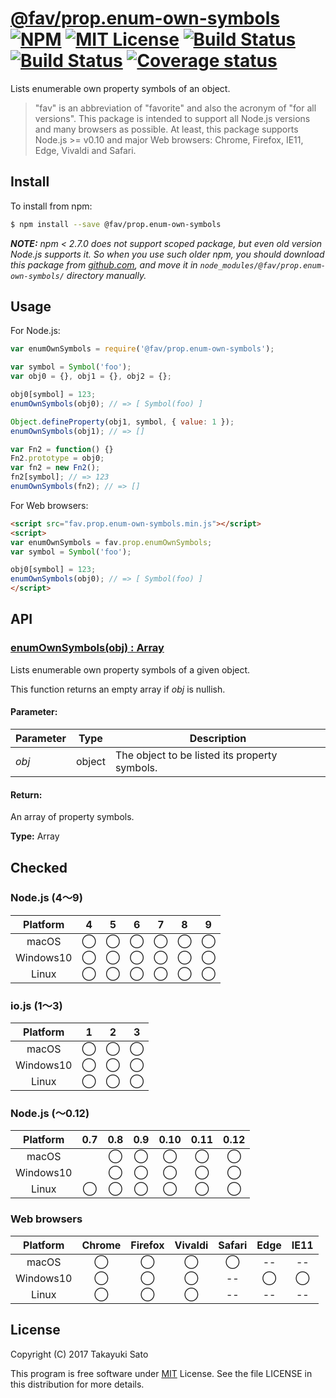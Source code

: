 # [@fav/prop.enum-own-symbols][repo-url] [![NPM][npm-img]][npm-url] [![MIT License][mit-img]][mit-url] [![Build Status][travis-img]][travis-url] [![Build Status][appveyor-img]][appveyor-url] [![Coverage status][coverage-img]][coverage-url]

Lists enumerable own property symbols of an object.

> "fav" is an abbreviation of "favorite" and also the acronym of "for all versions".
> This package is intended to support all Node.js versions and many browsers as possible.
> At least, this package supports Node.js >= v0.10 and major Web browsers: Chrome, Firefox, IE11, Edge, Vivaldi and Safari.


## Install

To install from npm:

```sh
$ npm install --save @fav/prop.enum-own-symbols
```

***NOTE:*** *npm < 2.7.0 does not support scoped package, but even old version Node.js supports it. So when you use such older npm, you should download this package from [github.com][repo-url], and move it in `node_modules/@fav/prop.enum-own-symbols/` directory manually.*


## Usage

For Node.js:

```js
var enumOwnSymbols = require('@fav/prop.enum-own-symbols');

var symbol = Symbol('foo');
var obj0 = {}, obj1 = {}, obj2 = {};

obj0[symbol] = 123;
enumOwnSymbols(obj0); // => [ Symbol(foo) ]

Object.defineProperty(obj1, symbol, { value: 1 });
enumOwnSymbols(obj1); // => []

var Fn2 = function() {}
Fn2.prototype = obj0;
var fn2 = new Fn2();
fn2[symbol]; // => 123
enumOwnSymbols(fn2); // => []
```

For Web browsers:

```html
<script src="fav.prop.enum-own-symbols.min.js"></script>
<script>
var enumOwnSymbols = fav.prop.enumOwnSymbols;
var symbol = Symbol('foo');

obj0[symbol] = 123;
enumOwnSymbols(obj0); // => [ Symbol(foo) ]
</script>
```


## API

### <u>enumOwnSymbols(obj) : Array</u>

Lists enumerable own property symbols of a given object.

This function returns an empty array if *obj* is nullish.


#### Parameter:

| Parameter |  Type  | Description                                   |
|-----------|:------:|-----------------------------------------------|
| *obj*     | object | The object to be listed its property symbols. |

#### Return:

An array of property symbols.

**Type:** Array


## Checked                                                                      

### Node.js (4〜9)

| Platform  |   4    |   5    |   6    |   7    |   8    |   9    |
|:---------:|:------:|:------:|:------:|:------:|:------:|:------:|
| macOS     |&#x25ef;|&#x25ef;|&#x25ef;|&#x25ef;|&#x25ef;|&#x25ef;|
| Windows10 |&#x25ef;|&#x25ef;|&#x25ef;|&#x25ef;|&#x25ef;|&#x25ef;|
| Linux     |&#x25ef;|&#x25ef;|&#x25ef;|&#x25ef;|&#x25ef;|&#x25ef;|

### io.js (1〜3)

| Platform  |   1    |   2    |   3    |
|:---------:|:------:|:------:|:------:|
| macOS     |&#x25ef;|&#x25ef;|&#x25ef;|
| Windows10 |&#x25ef;|&#x25ef;|&#x25ef;|
| Linux     |&#x25ef;|&#x25ef;|&#x25ef;|

### Node.js (〜0.12)

| Platform  |  0.7   |  0.8   |  0.9   |  0.10  |  0.11  |  0.12  |
|:---------:|:------:|:------:|:------:|:------:|:------:|:------:|
| macOS     |        |&#x25ef;|&#x25ef;|&#x25ef;|&#x25ef;|&#x25ef;|
| Windows10 |        |&#x25ef;|&#x25ef;|&#x25ef;|&#x25ef;|&#x25ef;|
| Linux     |&#x25ef;|&#x25ef;|&#x25ef;|&#x25ef;|&#x25ef;|&#x25ef;|

### Web browsers

| Platform  | Chrome | Firefox | Vivaldi | Safari |  Edge  | IE11   |
|:---------:|:------:|:-------:|:-------:|:------:|:------:|:------:|
| macOS     |&#x25ef;|&#x25ef; |&#x25ef; |&#x25ef;|   --   |   --   |
| Windows10 |&#x25ef;|&#x25ef; |&#x25ef; |   --   |&#x25ef;|&#x25ef;|
| Linux     |&#x25ef;|&#x25ef; |&#x25ef; |   --   |   --   |   --   |


## License

Copyright (C) 2017 Takayuki Sato

This program is free software under [MIT][mit-url] License.
See the file LICENSE in this distribution for more details.

[repo-url]: https://github.com/sttk/fav-prop.enum-own-symbols/
[npm-img]: https://img.shields.io/badge/npm-v1.0.0-blue.svg
[npm-url]: https://www.npmjs.com/package/@fav/prop.enum-own-symbols
[mit-img]: https://img.shields.io/badge/license-MIT-green.svg
[mit-url]: https://opensource.org/licenses/MIT
[travis-img]: https://travis-ci.org/sttk/fav-prop.enum-own-symbols.svg?branch=master
[travis-url]: https://travis-ci.org/sttk/fav-prop.enum-own-symbols
[appveyor-img]: https://ci.appveyor.com/api/projects/status/github/sttk/fav-prop.enum-own-symbols?branch=master&svg=true
[appveyor-url]: https://ci.appveyor.com/project/sttk/fav-prop-enum-own-symbols
[coverage-img]: https://coveralls.io/repos/github/sttk/fav-prop.enum-own-symbols/badge.svg?branch=master
[coverage-url]: https://coveralls.io/github/sttk/fav-prop.enum-own-symbols?branch=master
